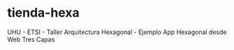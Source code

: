 # tienda-hexa
UHU - ETSI - Taller Arquitectura Hexagonal - Ejemplo App Hexagonal desde Web Tres Capas
